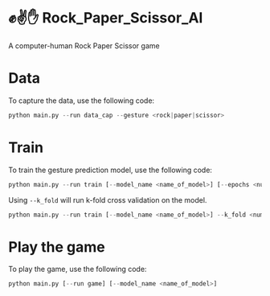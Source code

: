 # ✊✌️✋ Rock_Paper_Scissor_AI
A computer-human Rock Paper Scissor game

# Data
To capture the data, use the following code:
```python
python main.py --run data_cap --gesture <rock|paper|scissor>
```

# Train
To train the gesture prediction model, use the following code:
```python
python main.py --run train [--model_name <name_of_model>] [--epochs <number_of_epochs>]
```

Using `--k_fold` will run k-fold cross validation on the model.
```python
python main.py --run train [--model_name <name_of_model>] --k_fold <number_of_folds>  [--epochs <number_of_epochs>]
```

# Play the game
To play the game, use the following code:
```python
python main.py [--run game] [--model_name <name_of_model>]
```